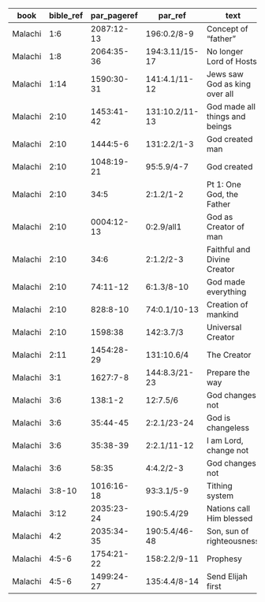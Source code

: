 <!--
https://urantia-book.org/urantiabook/bible_refs/Malachi_1.html
bible_ref = Bible Chapter:Vers
par_pageref = UB 1st English Edition Page:Line
par_ref = UB Paper:Sec:Ppgh
type = See _readme
-->

| book    | bible_ref | par_pageref | par_ref        | text                           | type |
| ------- | --------- | ----------- | -------------- | ------------------------------ | ---- |
| Malachi | 1:6       | 2087:12-13  | 196:0.2/8-9    | Concept of “father”            | C    |
| Malachi | 1:8       | 2064:35-36  | 194:3.11/15-17 | No longer Lord of Hosts        | C    |
| Malachi | 1:14      | 1590:30-31  | 141:4.1/11-12  | Jews saw God as king over all  | C    |
| Malachi | 2:10      | 1453:41-42  | 131:10.2/11-13 | God made all things and beings | C    |
| Malachi | 2:10      | 1444:5-6    | 131:2.2/1-3    | God created man                | C    |
| Malachi | 2:10      | 1048:19-21  | 95:5.9/4-7     | God created                    | C    |
| Malachi | 2:10      | 34:5        | 2:1.2/1-2      | Pt 1: One God, the Father      | R    |
| Malachi | 2:10      | 0004:12-13  | 0:2.9/all1     | God as Creator of man          | C    |
| Malachi | 2:10      | 34:6        | 2:1.2/2-3      | Faithful and Divine Creator    | C    |
| Malachi | 2:10      | 74:11-12    | 6:1.3/8-10     | God made everything            | C    |
| Malachi | 2:10      | 828:8-10    | 74:0.1/10-13   | Creation of mankind            | C    |
| Malachi | 2:10      | 1598:38     | 142:3.7/3      | Universal Creator              | C    |
| Malachi | 2:11      | 1454:28-29  | 131:10.6/4     | The Creator                    | C    |
| Malachi | 3:1       | 1627:7-8    | 144:8.3/21-23  | Prepare the way                | R    |
| Malachi | 3:6       | 138:1-2     | 12:7.5/6       | God changes not                | C    |
| Malachi | 3:6       | 35:44-45    | 2:2.1/23-24    | God is changeless              | C    |
| Malachi | 3:6       | 35:38-39    | 2:2.1/11-12    | I am Lord, change not          | R    |
| Malachi | 3:6       | 58:35       | 4:4.2/2-3      | God changes not                | R    |
| Malachi | 3:8-10    | 1016:16-18  | 93:3.1/5-9     | Tithing system                 | C    |
| Malachi | 3:12      | 2035:23-24  | 190:5.4/29     | Nations call Him blessed       | R    |
| Malachi | 4:2       | 2035:34-35  | 190:5.4/46-48  | Son, sun of righteousness      | R    |
| Malachi | 4:5-6     | 1754:21-22  | 158:2.2/9-11   | Prophesy                       | S    |
| Malachi | 4:5-6     | 1499:24-27  | 135:4.4/8-14   | Send Elijah first              | R    |
